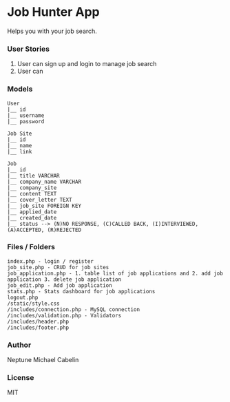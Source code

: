 # Job Hunter App
Helps you with your job search.

### User Stories
1. User can sign up and login to manage job search
2. User can

### Models
```
User
|__ id
|__ username
|__ password

Job Site
|__ id
|__ name
|__ link

Job
|__ id
|__ title VARCHAR
|__ company_name VARCHAR
|__ company_site
|__ content TEXT
|__ cover_letter TEXT
|__ job_site FOREIGN KEY
|__ applied_date
|__ created_date
|__ status --> (N)NO RESPONSE, (C)CALLED BACK, (I)INTERVIEWED, (A)ACCEPTED, (R)REJECTED

```

### Files / Folders
```
index.php - login / register
job_site.php - CRUD for job sites
job_application.php - 1. table list of job applications and 2. add job application 3. delete job application
job_edit.php - Add job application
stats.php - Stats dashboard for job applications
logout.php
/static/style.css
/includes/connection.php - MySQL connection
/includes/validation.php - Validators
/includes/header.php
/includes/footer.php
```
### Author
Neptune Michael Cabelin

### License
MIT
